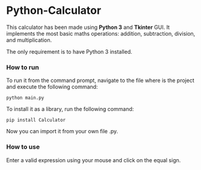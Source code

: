# Python-Calculator

This calculator has been made using **Python 3** and **Tkinter** GUI. It implements the most basic maths operations: addition, subtraction, division, and multiplication.

The only requirement is to have Python 3 installed.

### How to run

To run it from the command prompt, navigate to the file where is the project and execute the following command:

```
python main.py
```

To install it as a library, run the following command:

```
pip install Calculator
```

Now you can import it from your own file .py.

### How to use

Enter a valid expression using your mouse and click on the equal sign.
